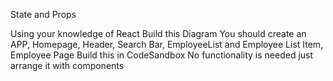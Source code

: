 State and Props


Using your knowledge of React
Build this Diagram
You should create an APP, Homepage, Header, Search Bar, EmployeeList and Employee List Item, Employee Page
Build this in CodeSandbox
No functionality is needed just arrange it with components